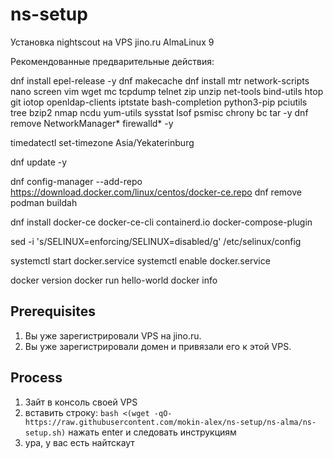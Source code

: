 # ns-setup
Установка nightscout на VPS jino.ru AlmaLinux 9

Рекомендованные предварительные действия:

dnf install epel-release -y
dnf makecache
dnf install mtr network-scripts nano screen vim wget mc tcpdump telnet zip unzip net-tools bind-utils htop git iotop openldap-clients iptstate bash-completion python3-pip pciutils tree bzip2 nmap ncdu yum-utils sysstat lsof psmisc chrony bc tar -y
dnf remove NetworkManager* firewalld* -y

timedatectl set-timezone Asia/Yekaterinburg

dnf update -y

dnf config-manager --add-repo https://download.docker.com/linux/centos/docker-ce.repo
dnf remove podman buildah

dnf install docker-ce docker-ce-cli containerd.io docker-compose-plugin

sed -i 's/SELINUX\=enforcing/SELINUX\=disabled/g' /etc/selinux/config

systemctl start docker.service
systemctl enable docker.service

docker version
docker run hello-world
docker info


## Prerequisites
1. Вы уже зарегистрировали VPS на jino.ru.
2. Вы уже зарегистрировали домен и привязали его к этой VPS.

## Process
1. Зайт в консоль своей VPS
2. вставить строку: `bash <(wget -qO- https://raw.githubusercontent.com/mokin-alex/ns-setup/ns-alma/ns-setup.sh)` нажать enter и следовать инструкциям
3. ура, у вас есть найтскаут
